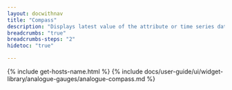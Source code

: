 ```yaml
---
layout: docwithnav
title: "Compass"
description: "Displays latest value of the attribute or time series data on the compass. Expects value to be in range of 0 to 360."
breadcrumbs: "true"
breadcrumbs-steps: "2"
hidetoc: "true"

---
```

{% include get-hosts-name.html %}
{% include docs/user-guide/ui/widget-library/analogue-gauges/analogue-compass.md %}

